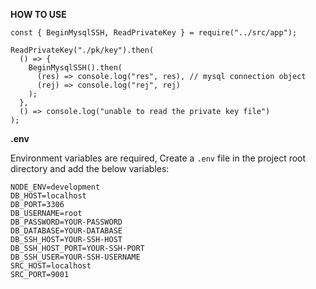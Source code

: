 **HOW TO USE**

```
const { BeginMysqlSSH, ReadPrivateKey } = require("../src/app");

ReadPrivateKey("./pk/key").then(
  () => {
    BeginMysqlSSH().then(
      (res) => console.log("res", res), // mysql connection object
      (rej) => console.log("rej", rej)
    );
  },
  () => console.log("unable to read the private key file")
);
```

**.env**

Environment variables are required, Create a `.env` file in the project root directory and add the below variables:

```
NODE_ENV=development
DB_HOST=localhost
DB_PORT=3306
DB_USERNAME=root
DB_PASSWORD=YOUR-PASSWORD
DB_DATABASE=YOUR-DATABASE
DB_SSH_HOST=YOUR-SSH-HOST
DB_SSH_HOST_PORT=YOUR-SSH-PORT
DB_SSH_USER=YOUR-SSH-USERNAME
SRC_HOST=localhost
SRC_PORT=9001
```
